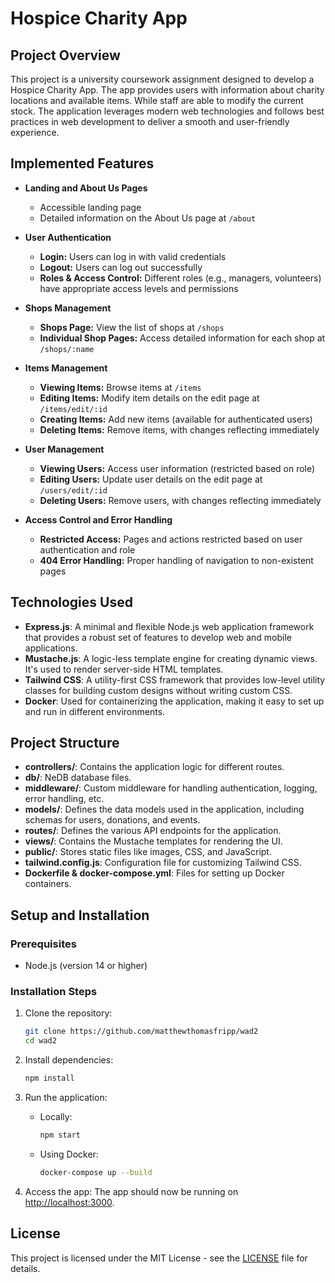 # Hospice Charity App

## Project Overview

This project is a university coursework assignment designed to develop a Hospice Charity App. The app provides users with information about charity locations and available items. While staff are able to modify the current stock. The application leverages modern web technologies and follows best practices in web development to deliver a smooth and user-friendly experience.

## Implemented Features

- **Landing and About Us Pages**
  - Accessible landing page
  - Detailed information on the About Us page at `/about`

- **User Authentication**
  - **Login:** Users can log in with valid credentials
  - **Logout:** Users can log out successfully
  - **Roles & Access Control:** Different roles (e.g., managers, volunteers) have appropriate access levels and permissions

- **Shops Management**
  - **Shops Page:** View the list of shops at `/shops`
  - **Individual Shop Pages:** Access detailed information for each shop at `/shops/:name`

- **Items Management**
  - **Viewing Items:** Browse items at `/items`
  - **Editing Items:** Modify item details on the edit page at `/items/edit/:id`
  - **Creating Items:** Add new items (available for authenticated users)
  - **Deleting Items:** Remove items, with changes reflecting immediately

- **User Management**
  - **Viewing Users:** Access user information (restricted based on role)
  - **Editing Users:** Update user details on the edit page at `/users/edit/:id`
  - **Deleting Users:** Remove users, with changes reflecting immediately

- **Access Control and Error Handling**
  - **Restricted Access:** Pages and actions restricted based on user authentication and role
  - **404 Error Handling:** Proper handling of navigation to non-existent pages


## Technologies Used

- **Express.js**: A minimal and flexible Node.js web application framework that provides a robust set of features to develop web and mobile applications.
- **Mustache.js**: A logic-less template engine for creating dynamic views. It's used to render server-side HTML templates.
- **Tailwind CSS**: A utility-first CSS framework that provides low-level utility classes for building custom designs without writing custom CSS.
- **Docker**: Used for containerizing the application, making it easy to set up and run in different environments.

## Project Structure

- **controllers/**: Contains the application logic for different routes.
- **db/**: NeDB database files.
- **middleware/**: Custom middleware for handling authentication, logging, error handling, etc.
- **models/**: Defines the data models used in the application, including schemas for users, donations, and events.
- **routes/**: Defines the various API endpoints for the application.
- **views/**: Contains the Mustache templates for rendering the UI.
- **public/**: Stores static files like images, CSS, and JavaScript.
- **tailwind.config.js**: Configuration file for customizing Tailwind CSS.
- **Dockerfile & docker-compose.yml**: Files for setting up Docker containers.

## Setup and Installation

### Prerequisites

- Node.js (version 14 or higher)

### Installation Steps

1. Clone the repository:

    ```bash
    git clone https://github.com/matthewthomasfripp/wad2
    cd wad2
    ```

2. Install dependencies:

    ```bash
    npm install
    ```

3. Run the application:

   - Locally:

     ```bash
     npm start
     ```

   - Using Docker:

     ```bash
     docker-compose up --build
     ```

4. Access the app:
   The app should now be running on [http://localhost:3000](http://localhost:3000).

## License

This project is licensed under the MIT License - see the [LICENSE](LICENSE) file for details.